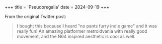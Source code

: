 +++
title = 'Pseudoregalia'
date = 2024-09-19
+++

<!--more-->

From the original Twitter post:

> I bought this because I heard "no pants furry indie game" and it was really fun! An amazing platformer metroidvania with really good movement, and the N64 inspired aesthetic is cool as well.